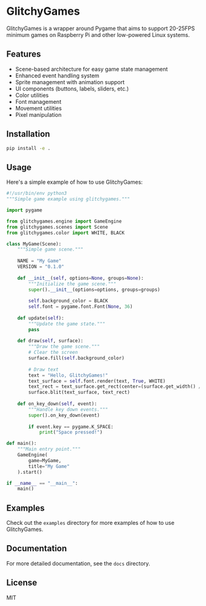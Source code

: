 # GlitchyGames

GlitchyGames is a wrapper around Pygame that aims to support 20-25FPS minimum games on Raspberry Pi and other low-powered Linux systems.

## Features

- Scene-based architecture for easy game state management
- Enhanced event handling system
- Sprite management with animation support
- UI components (buttons, labels, sliders, etc.)
- Color utilities
- Font management
- Movement utilities
- Pixel manipulation

## Installation

```bash
pip install -e .
```

## Usage

Here's a simple example of how to use GlitchyGames:

```python
#!/usr/bin/env python3
"""Simple game example using glitchygames."""

import pygame

from glitchygames.engine import GameEngine
from glitchygames.scenes import Scene
from glitchygames.color import WHITE, BLACK

class MyGame(Scene):
    """Simple game scene."""
    
    NAME = "My Game"
    VERSION = "0.1.0"
    
    def __init__(self, options=None, groups=None):
        """Initialize the game scene."""
        super().__init__(options=options, groups=groups)
        
        self.background_color = BLACK
        self.font = pygame.font.Font(None, 36)
        
    def update(self):
        """Update the game state."""
        pass
        
    def draw(self, surface):
        """Draw the game scene."""
        # Clear the screen
        surface.fill(self.background_color)
        
        # Draw text
        text = "Hello, GlitchyGames!"
        text_surface = self.font.render(text, True, WHITE)
        text_rect = text_surface.get_rect(center=(surface.get_width() // 2, surface.get_height() // 2))
        surface.blit(text_surface, text_rect)
        
    def on_key_down(self, event):
        """Handle key down events."""
        super().on_key_down(event)
        
        if event.key == pygame.K_SPACE:
            print("Space pressed!")

def main():
    """Main entry point."""
    GameEngine(
        game=MyGame,
        title="My Game"
    ).start()

if __name__ == "__main__":
    main()
```

## Examples

Check out the `examples` directory for more examples of how to use GlitchyGames.

## Documentation

For more detailed documentation, see the `docs` directory.

## License

MIT